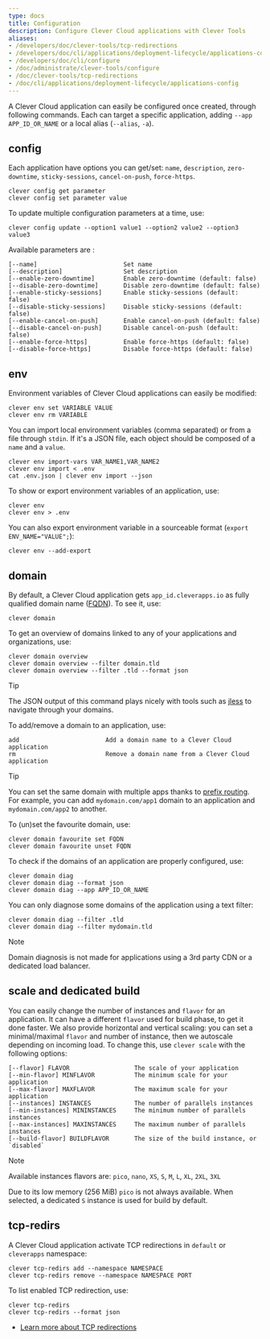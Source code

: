```yaml
---
type: docs
title: Configuration
description: Configure Clever Cloud applications with Clever Tools
aliases:
- /developers/doc/clever-tools/tcp-redirections
- /developers/doc/cli/applications/deployment-lifecycle/applications-config
- /developers/doc/cli/configure
- /doc/administrate/clever-tools/configure
- /doc/clever-tools/tcp-redirections
- /doc/cli/applications/deployment-lifecycle/applications-config
---
```


A Clever Cloud application can easily be configured once created, through following commands. Each can target a specific application, adding `--app APP_ID_OR_NAME` or a local alias (`--alias`, `-a`).

## config

Each application have options you can get/set: `name`, `description`, `zero-downtime`, `sticky-sessions`, `cancel-on-push`, `force-https`.

```
clever config get parameter
clever config set parameter value
```

To update multiple configuration parameters at a time, use:

```
clever config update --option1 value1 --option2 value2 --option3 value3
```

Available parameters are :

```
[--name]                        Set name
[--description]                 Set description
[--enable-zero-downtime]        Enable zero-downtime (default: false)
[--disable-zero-downtime]       Disable zero-downtime (default: false)
[--enable-sticky-sessions]      Enable sticky-sessions (default: false)
[--disable-sticky-sessions]     Disable sticky-sessions (default: false)
[--enable-cancel-on-push]       Enable cancel-on-push (default: false)
[--disable-cancel-on-push]      Disable cancel-on-push (default: false)
[--enable-force-https]          Enable force-https (default: false)
[--disable-force-https]         Disable force-https (default: false)
```

## env

Environment variables of Clever Cloud applications can easily be modified:

```
clever env set VARIABLE VALUE
clever env rm VARIABLE
```

You can import local environment variables (comma separated) or from a file through `stdin`. If it's a JSON file, each object should be composed of a `name` and a `value`.

```
clever env import-vars VAR_NAME1,VAR_NAME2
clever env import < .env
cat .env.json | clever env import --json
```

To show or export environment variables of an application, use:

```
clever env
clever env > .env
```

You can also export environment variable in a sourceable format (`export ENV_NAME="VALUE";`):

```
clever env --add-export
```

## domain

By default, a Clever Cloud application gets `app_id.cleverapps.io` as fully qualified domain name ([FQDN](https://fr.wikipedia.org/wiki/Fully_qualified_domain_name)). To see it, use:

```
clever domain
```

To get an overview of domains linked to any of your applications and organizations, use:

```
clever domain overview
clever domain overview --filter domain.tld
clever domain overview --filter .tld --format json
```

> [!TIP]
> The JSON output of this command plays nicely with tools such as [jless](https://jless.io/) to navigate through your domains.

To add/remove a domain to an application, use:

```
add                        Add a domain name to a Clever Cloud application
rm                         Remove a domain name from a Clever Cloud application
```

> [!TIP]
> You can set the same domain with multiple apps thanks to [prefix routing](/developers/doc/administrate/domain-names/#prefix-routing). For example, you can add `mydomain.com/app1` domain to an application and `mydomain.com/app2` to another.

To (un)set the favourite domain, use:

```
clever domain favourite set FQDN
clever domain favourite unset FQDN
```

To check if the domains of an application are properly configured, use:

```
clever domain diag
clever domain diag --format json
clever domain diag --app APP_ID_OR_NAME
```

You can only diagnose some domains of the application using a text filter:

```
clever domain diag --filter .tld
clever domain diag --filter mydomain.tld
```

> [!NOTE]
> Domain diagnosis is not made for applications using a 3rd party CDN or a dedicated load balancer.

## scale and dedicated build

You can easily change the number of instances and `flavor` for an application. It can have a different `flavor` used for build phase, to get it done faster. We also provide horizontal and vertical scaling: you can set a minimal/maximal `flavor` and number of instance, then we autoscale depending on incoming load. To change this, use `clever scale` with the following options:

```
[--flavor] FLAVOR                  The scale of your application
[--min-flavor] MINFLAVOR           The minimum scale for your application
[--max-flavor] MAXFLAVOR           The maximum scale for your application
[--instances] INSTANCES            The number of parallels instances
[--min-instances] MININSTANCES     The minimum number of parallels instances
[--max-instances] MAXINSTANCES     The maximum number of parallels instances
[--build-flavor] BUILDFLAVOR       The size of the build instance, or `disabled`
```

> [!NOTE]
> Available instances flavors are: `pico`, `nano`, `XS`, `S`, `M`, `L`, `XL`, `2XL`, `3XL`
>
> Due to its low memory (256 MiB) `pico` is not always available. When selected, a dedicated `S` instance is used for build by default.

## tcp-redirs

A Clever Cloud application activate TCP redirections in `default` or `cleverapps` namespace:

```
clever tcp-redirs add --namespace NAMESPACE
clever tcp-redirs remove --namespace NAMESPACE PORT
```

To list enabled TCP redirection, use:

```
clever tcp-redirs
clever tcp-redirs --format json
```

- [Learn more about TCP redirections](/developers/doc/administrate/tcp-redirections/)
